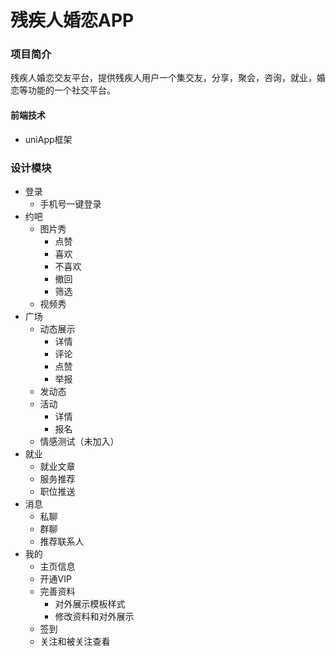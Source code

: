 # 残疾人婚恋APP

### 项目简介
残疾人婚恋交友平台，提供残疾人用户一个集交友，分享，聚会，咨询，就业，婚恋等功能的一个社交平台。

#### 前端技术
- uniApp框架

### 设计模块
- 登录
	- 手机号一键登录
- 约吧
	- 图片秀
		- 点赞
		- 喜欢
		- 不喜欢
		- 撤回
		- 筛选
	- 视频秀
- 广场
	- 动态展示
		- 详情
		- 评论
		- 点赞
		- 举报
	- 发动态
	- 活动
		- 详情
		- 报名
	- 情感测试（未加入）
- 就业
	- 就业文章
	- 服务推荐
	- 职位推送
- 消息
	- 私聊
	- 群聊
	- 推荐联系人
- 我的
	- 主页信息
	- 开通VIP
	- 完善资料
		- 对外展示模板样式
		- 修改资料和对外展示
	- 签到
	- 关注和被关注查看